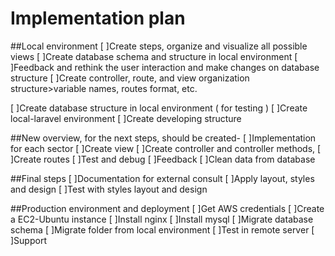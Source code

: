 # Implementation plan

##Local environment
[ ]Create steps, organize and visualize all possible views
[ ]Create database schema and structure in local environment
[ ]Feedback and rethink the user interaction and make changes on database structure
[ ]Create controller, route, and view organization structure>variable names, routes format, etc.

[ ]Create database structure in local environment ( for testing )
[ ]Create local-laravel environment
[ ]Create developing structure

##New overview, for the next steps, should be created-
  [ ]Implementation for each sector
  [ ]Create view
  [ ]Create controller and controller methods,
  [ ]Create routes
  [ ]Test and debug
  [ ]Feedback
  [ ]Clean data from database

##Final steps
[ ]Documentation for external consult
[ ]Apply layout, styles and design
[ ]Test with styles layout and design

##Production environment and deployment
[ ]Get AWS credentials
[ ]Create a EC2-Ubuntu instance
[ ]Install nginx
[ ]Install mysql
[ ]Migrate database schema
[ ]Migrate folder from local environment
[ ]Test in remote server
[ ]Support
